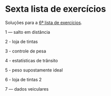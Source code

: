 # Sexta lista de exercícios

Soluções para a [6ª lista de exercícios](https://docs.google.com/document/d/1uXKq8SXXZoGRUjr5tZZ8G3nTnAQNSO4w3gsEHrIj_RQ/view).

1 — salto em distância

2 - loja de tintas

3 - controle de pesa

4 - estatísticas de trânsito

5 - peso supostamente ideal

6 - loja de tintas 2

7 — dados veiculares
